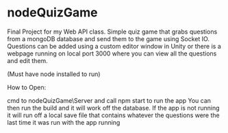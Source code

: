 # nodeQuizGame
Final Project for my Web API class. Simple quiz game that grabs questions from a mongoDB database and send them to the game using Socket IO. Questions can be added using a custom editor window in Unity or there is a webpage running on  local port 3000 where you can view all the questions and edit them.


(Must have node installed to run)

How to Open:

cmd to nodeQuizGame\Server and call npm start to run the app
You can then run the build and it will work off the database.
If the app is not running it will run off a local save file that contains whatever the questions were the last time it was run with the app running
